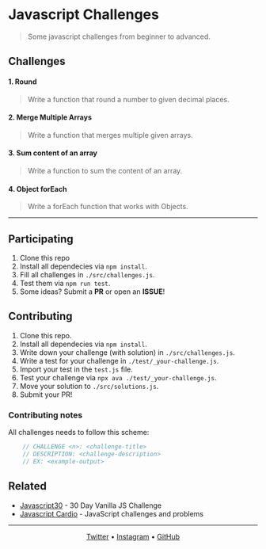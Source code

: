 # Javascript Challenges
> Some javascript challenges from beginner to advanced.

## Challenges

#### 1. Round
> Write a function that round a number to given decimal places.

#### 2. Merge Multiple Arrays
> Write a function that merges multiple given arrays.

#### 3. Sum content of an array
> Write a function to sum the content of an array.

#### 4. Object forEach
> Write a forEach function that works with Objects.


---
## Participating
1. Clone this repo
2. Install all dependecies via `npm install`.
3. Fill all challenges in `./src/challenges.js`.
4. Test them via `npm run test`.
5. Some ideas? Submit a **PR** or open an **ISSUE**!

## Contributing
1. Clone this repo.
2. Install all dependecies via `npm install`.
3. Write down your challenge (with solution) in `./src/challenges.js`.
4. Write a test for your challenge in `./test/_your-challenge.js`.
5. Import your test in the `test.js` file.
6. Test your challenge via `npx ava ./test/_your-challenge.js`.
7. Move your solution to `./src/solutions.js`.
8. Submit your PR!


### Contributing notes
All challenges needs to follow this scheme:

```js
	// CHALLENGE <n>: <challenge-title>
	// DESCRIPTION: <challenge-description>
	// EX: <example-output>
```

## Related
- [Javascript30][js30] - 30 Day Vanilla JS Challenge
- [Javascript Cardio][jscardio] - JavaScript challenges and problems

--------
<p align="center">
	<a href="https://twitter.com/rawnlydev">Twitter</a> • <a href="https://instagram.com/fede.vitale">Instagram</a>  • <a href="https://github.com/rawnly">GitHub</a>
</p>


[js30]: https://github.com/wesbos/JavaScript30
[jscardio]: https://github.com/bradtraversy/javascript_cardio
